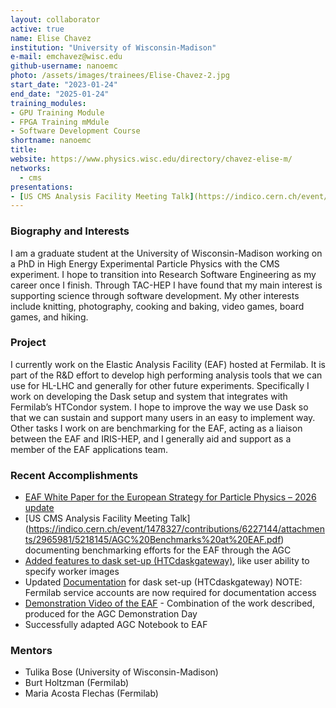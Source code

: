 ```yaml
---
layout: collaborator
active: true
name: Elise Chavez
institution: "University of Wisconsin-Madison"
e-mail: emchavez@wisc.edu
github-username: nanoemc
photo: /assets/images/trainees/Elise-Chavez-2.jpg
start_date: "2023-01-24"
end_date: "2025-01-24"
training_modules:
- GPU Training Module
- FPGA Training mMdule
- Software Development Course
shortname: nanoemc
title: 
website: https://www.physics.wisc.edu/directory/chavez-elise-m/
networks:
  - cms
presentations:
- [US CMS Analysis Facility Meeting Talk](https://indico.cern.ch/event/1478327/contributions/6227144/attachments/2965981/5218145/AGC%20Benchmarks%20at%20EAF.pdf)
---
```


### Biography and Interests

I am a graduate student at the University of Wisconsin-Madison working on a PhD in High Energy Experimental Particle Physics with the CMS experiment. I hope to transition into Research Software Engineering as my career once I finish. Through TAC-HEP I have found that my main interest is supporting science through software development. My other interests include knitting, photography, cooking and baking, video games, board games, and hiking.

### Project

I currently work on the Elastic Analysis Facility (EAF) hosted at Fermilab. It is part of the R&D effort to develop high performing analysis tools that we can use for HL-LHC and generally for other future experiments. Specifically I work on developing the Dask setup and system that integrates with Fermilab’s HTCondor system. I hope to improve the way we use Dask so that we can sustain and support many users in an easy to implement way. Other tasks I work on are benchmarking for the EAF, acting as a liaison between the EAF and IRIS-HEP, and I generally aid and support as a member of the EAF applications team. 

### Recent Accomplishments
- [EAF White Paper for the European Strategy for Particle Physics – 2026 update](EAF_whitepaper.pdf)
- [US CMS Analysis Facility Meeting Talk] (https://indico.cern.ch/event/1478327/contributions/6227144/attachments/2965981/5218145/AGC%20Benchmarks%20at%20EAF.pdf) documenting benchmarking efforts for the EAF through the AGC
- [Added features to dask set-up (HTCdaskgateway)](https://github.com/mapsacosta/htcdaskgateway), like user ability to specify worker images
- Updated [Documentation](https://eafdocs.fnal.gov/02_batch_dask_cms.html) for dask set-up (HTCdaskgateway) NOTE: Fermilab service accounts are now required for documentation access
- [Demonstration Video of the EAF](https://indico.cern.ch/event/1291680/contributions/5581053/attachments/2714147/4713730/EAF_Demo_Video_with_audio.mp4) - Combination of the work described, produced for the AGC Demonstration Day
- Successfully adapted AGC Notebook to EAF

### Mentors

  * Tulika Bose (University of Wisconsin-Madison)
  * Burt Holtzman (Fermilab)
  * Maria Acosta Flechas (Fermilab)

